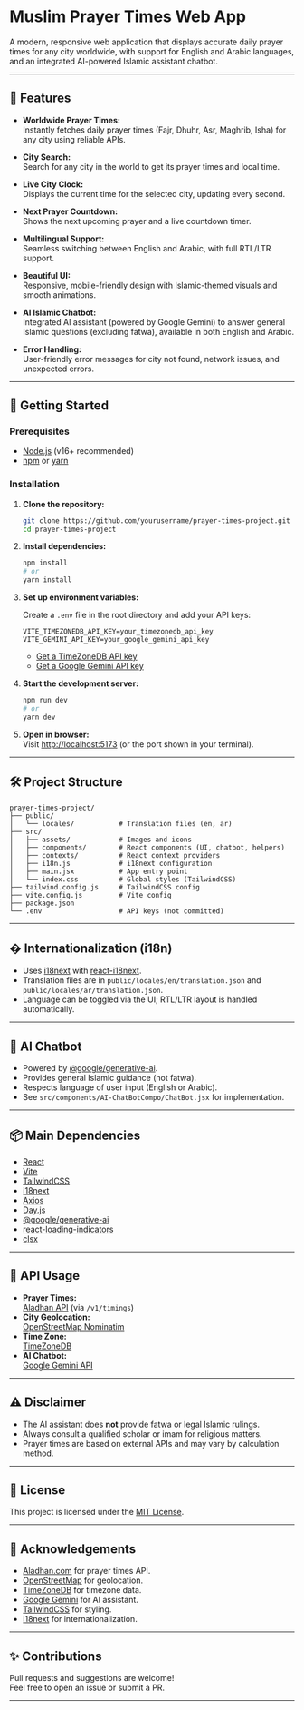 # Muslim Prayer Times Web App

A modern, responsive web application that displays accurate daily prayer times for any city worldwide, with support for English and Arabic languages, and an integrated AI-powered Islamic assistant chatbot.

---

## 🌟 Features

- **Worldwide Prayer Times:**  
  Instantly fetches daily prayer times (Fajr, Dhuhr, Asr, Maghrib, Isha) for any city using reliable APIs.

- **City Search:**  
  Search for any city in the world to get its prayer times and local time.

- **Live City Clock:**  
  Displays the current time for the selected city, updating every second.

- **Next Prayer Countdown:**  
  Shows the next upcoming prayer and a live countdown timer.

- **Multilingual Support:**  
  Seamless switching between English and Arabic, with full RTL/LTR support.

- **Beautiful UI:**  
  Responsive, mobile-friendly design with Islamic-themed visuals and smooth animations.

- **AI Islamic Chatbot:**  
  Integrated AI assistant (powered by Google Gemini) to answer general Islamic questions (excluding fatwa), available in both English and Arabic.

- **Error Handling:**  
  User-friendly error messages for city not found, network issues, and unexpected errors.

---

## 🚀 Getting Started

### Prerequisites

- [Node.js](https://nodejs.org/) (v16+ recommended)
- [npm](https://www.npmjs.com/) or [yarn](https://yarnpkg.com/)

### Installation

1. **Clone the repository:**

   ```sh
   git clone https://github.com/yourusername/prayer-times-project.git
   cd prayer-times-project
   ```

2. **Install dependencies:**

   ```sh
   npm install
   # or
   yarn install
   ```

3. **Set up environment variables:**

   Create a `.env` file in the root directory and add your API keys:

   ```env
   VITE_TIMEZONEDB_API_KEY=your_timezonedb_api_key
   VITE_GEMINI_API_KEY=your_google_gemini_api_key
   ```

   - [Get a TimeZoneDB API key](https://timezonedb.com/api)
   - [Get a Google Gemini API key](https://aistudio.google.com/app/apikey)

4. **Start the development server:**

   ```sh
   npm run dev
   # or
   yarn dev
   ```

5. **Open in browser:**  
   Visit [http://localhost:5173](http://localhost:5173) (or the port shown in your terminal).

---

## 🛠️ Project Structure

```
prayer-times-project/
├── public/
│   └── locales/           # Translation files (en, ar)
├── src/
│   ├── assets/            # Images and icons
│   ├── components/        # React components (UI, chatbot, helpers)
│   ├── contexts/          # React context providers
│   ├── i18n.js            # i18next configuration
│   ├── main.jsx           # App entry point
│   └── index.css          # Global styles (TailwindCSS)
├── tailwind.config.js     # TailwindCSS config
├── vite.config.js         # Vite config
├── package.json
└── .env                   # API keys (not committed)
```

---

## � Internationalization (i18n)

- Uses [i18next](https://www.i18next.com/) with [react-i18next](https://react.i18next.com/).
- Translation files are in `public/locales/en/translation.json` and `public/locales/ar/translation.json`.
- Language can be toggled via the UI; RTL/LTR layout is handled automatically.

---

## 🤖 AI Chatbot

- Powered by [@google/generative-ai](https://www.npmjs.com/package/@google/generative-ai).
- Provides general Islamic guidance (not fatwa).
- Respects language of user input (English or Arabic).
- See `src/components/AI-ChatBotCompo/ChatBot.jsx` for implementation.

---

## 📦 Main Dependencies

- [React](https://react.dev/)
- [Vite](https://vitejs.dev/)
- [TailwindCSS](https://tailwindcss.com/)
- [i18next](https://www.i18next.com/)
- [Axios](https://axios-http.com/)
- [Day.js](https://day.js.org/)
- [@google/generative-ai](https://www.npmjs.com/package/@google/generative-ai)
- [react-loading-indicators](https://www.npmjs.com/package/react-loading-indicators)
- [clsx](https://www.npmjs.com/package/clsx)

---

## 🧩 API Usage

- **Prayer Times:**  
  [Aladhan API](https://aladhan.com/prayer-times-api) (via `/v1/timings`)
- **City Geolocation:**  
  [OpenStreetMap Nominatim](https://nominatim.org/release-docs/latest/api/Search/)
- **Time Zone:**  
  [TimeZoneDB](https://timezonedb.com/api)
- **AI Chatbot:**  
  [Google Gemini API](https://aistudio.google.com/app/apikey)

---

## ⚠️ Disclaimer

- The AI assistant does **not** provide fatwa or legal Islamic rulings.
- Always consult a qualified scholar or imam for religious matters.
- Prayer times are based on external APIs and may vary by calculation method.

---

## 📄 License

This project is licensed under the [MIT License](LICENSE).

---

## 🙏 Acknowledgements

- [Aladhan.com](https://aladhan.com/) for prayer times API.
- [OpenStreetMap](https://www.openstreetmap.org/) for geolocation.
- [TimeZoneDB](https://timezonedb.com/) for timezone data.
- [Google Gemini](https://aistudio.google.com/) for AI assistant.
- [TailwindCSS](https://tailwindcss.com/) for styling.
- [i18next](https://www.i18next.com/) for internationalization.

---

## ✨ Contributions

Pull requests and suggestions are welcome!  
Feel free to open an issue or submit a PR.

---
